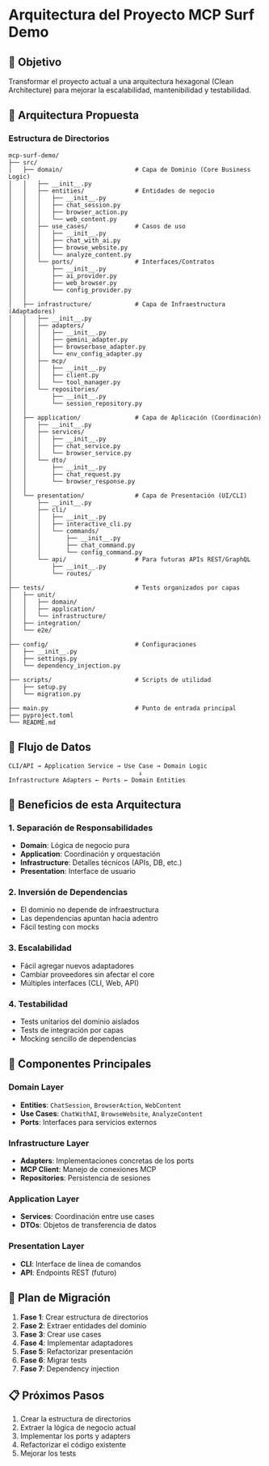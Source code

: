 # Arquitectura del Proyecto MCP Surf Demo

## 🎯 Objetivo
Transformar el proyecto actual a una arquitectura hexagonal (Clean Architecture) para mejorar la escalabilidad, mantenibilidad y testabilidad.

## 📐 Arquitectura Propuesta

### Estructura de Directorios
```
mcp-surf-demo/
├── src/
│   ├── domain/                    # Capa de Dominio (Core Business Logic)
│   │   ├── __init__.py
│   │   ├── entities/              # Entidades de negocio
│   │   │   ├── __init__.py
│   │   │   ├── chat_session.py
│   │   │   ├── browser_action.py
│   │   │   └── web_content.py
│   │   ├── use_cases/             # Casos de uso
│   │   │   ├── __init__.py
│   │   │   ├── chat_with_ai.py
│   │   │   ├── browse_website.py
│   │   │   └── analyze_content.py
│   │   └── ports/                 # Interfaces/Contratos
│   │       ├── __init__.py
│   │       ├── ai_provider.py
│   │       ├── web_browser.py
│   │       └── config_provider.py
│   │
│   ├── infrastructure/            # Capa de Infraestructura (Adaptadores)
│   │   ├── __init__.py
│   │   ├── adapters/
│   │   │   ├── __init__.py
│   │   │   ├── gemini_adapter.py
│   │   │   ├── browserbase_adapter.py
│   │   │   └── env_config_adapter.py
│   │   ├── mcp/
│   │   │   ├── __init__.py
│   │   │   ├── client.py
│   │   │   └── tool_manager.py
│   │   └── repositories/
│   │       ├── __init__.py
│   │       └── session_repository.py
│   │
│   ├── application/               # Capa de Aplicación (Coordinación)
│   │   ├── __init__.py
│   │   ├── services/
│   │   │   ├── __init__.py
│   │   │   ├── chat_service.py
│   │   │   └── browser_service.py
│   │   └── dto/
│   │       ├── __init__.py
│   │       ├── chat_request.py
│   │       └── browser_response.py
│   │
│   └── presentation/              # Capa de Presentación (UI/CLI)
│       ├── __init__.py
│       ├── cli/
│       │   ├── __init__.py
│       │   ├── interactive_cli.py
│       │   └── commands/
│       │       ├── __init__.py
│       │       ├── chat_command.py
│       │       └── config_command.py
│       └── api/                   # Para futuras APIs REST/GraphQL
│           ├── __init__.py
│           └── routes/
│
├── tests/                         # Tests organizados por capas
│   ├── unit/
│   │   ├── domain/
│   │   ├── application/
│   │   └── infrastructure/
│   ├── integration/
│   └── e2e/
│
├── config/                        # Configuraciones
│   ├── __init__.py
│   ├── settings.py
│   └── dependency_injection.py
│
├── scripts/                       # Scripts de utilidad
│   ├── setup.py
│   └── migration.py
│
├── main.py                        # Punto de entrada principal
├── pyproject.toml
└── README.md
```

## 🔄 Flujo de Datos

```
CLI/API → Application Service → Use Case → Domain Logic
                                    ↓
Infrastructure Adapters ← Ports ← Domain Entities
```

## 🎯 Beneficios de esta Arquitectura

### 1. **Separación de Responsabilidades**
- **Domain**: Lógica de negocio pura
- **Application**: Coordinación y orquestación
- **Infrastructure**: Detalles técnicos (APIs, DB, etc.)
- **Presentation**: Interface de usuario

### 2. **Inversión de Dependencias**
- El dominio no depende de infraestructura
- Las dependencias apuntan hacia adentro
- Fácil testing con mocks

### 3. **Escalabilidad**
- Fácil agregar nuevos adaptadores
- Cambiar proveedores sin afectar el core
- Múltiples interfaces (CLI, Web, API)

### 4. **Testabilidad**
- Tests unitarios del dominio aislados
- Tests de integración por capas
- Mocking sencillo de dependencias

## 🔧 Componentes Principales

### Domain Layer
- **Entities**: `ChatSession`, `BrowserAction`, `WebContent`
- **Use Cases**: `ChatWithAI`, `BrowseWebsite`, `AnalyzeContent`
- **Ports**: Interfaces para servicios externos

### Infrastructure Layer
- **Adapters**: Implementaciones concretas de los ports
- **MCP Client**: Manejo de conexiones MCP
- **Repositories**: Persistencia de sesiones

### Application Layer
- **Services**: Coordinación entre use cases
- **DTOs**: Objetos de transferencia de datos

### Presentation Layer
- **CLI**: Interface de línea de comandos
- **API**: Endpoints REST (futuro)

## 🚀 Plan de Migración

1. **Fase 1**: Crear estructura de directorios
2. **Fase 2**: Extraer entidades del dominio
3. **Fase 3**: Crear use cases
4. **Fase 4**: Implementar adaptadores
5. **Fase 5**: Refactorizar presentación
6. **Fase 6**: Migrar tests
7. **Fase 7**: Dependency injection

## 📋 Próximos Pasos

1. Crear la estructura de directorios
2. Extraer la lógica de negocio actual
3. Implementar los ports y adapters
4. Refactorizar el código existente
5. Mejorar los tests
